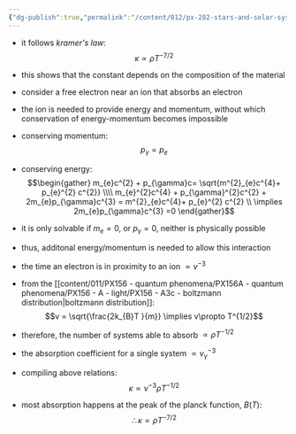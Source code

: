 ```yaml
---
{"dg-publish":true,"permalink":"/content/012/px-282-stars-and-solar-system/term-1-stars/c-stellar-atmosphere/c9-sources-of-opacity/px-282-c9d-free-free-absorption/","noteIcon":"1","created":"2024-11-25T10:50:32.000+00:00","updated":"2024-12-22T14:56:15.978+00:00"}
---
```


- it follows *kramer's law*: 
$$\kappa \propto \rho T^{- 7/2}$$
- this shows that the constant depends on the composition of the material
- consider a free electron near an ion that absorbs an electron
- the ion is needed to provide energy and momentum, without which conservation of energy-momentum becomes impossible

- conserving momentum:
$$p_{\gamma}= p_{e}$$
- conserving energy:
$$\begin{gather}
 m_{e}c^{2} + p_{\gamma}c= \sqrt{m^{2}_{e}c^{4}+ p_{e}^{2} c^{2}} \\\\
 m_{e}^{2}c^{4} + p_{\gamma}^{2}c^{2} + 2m_{e}p_{\gamma}c^{3} = m^{2}_{e}c^{4}+ p_{e}^{2} c^{2} \\
\implies 2m_{e}p_{\gamma}c^{3} =0
\end{gather}$$
- it is only solvable if $m_{e}=0$, or $p_{\gamma}=0$, neither is physically possible
- thus, additonal energy/momentum is needed to allow this interaction

- the time an electron is in proximity to an ion $\propto v^{-3}$
- from the [[content/011/PX156 - quantum phenomena/PX156A - quantum phenomena/PX156 - A - light/PX156 - A3c - boltzmann distribution\|boltzmann distribution]]: 
$$v = \sqrt{\frac{2k_{B}T }{m}} \implies v\propto T^{1/2}$$
- therefore, the number of systems able to absorb $\propto \rho T^{-1/2}$
- the absorption coefficient for a single system $\propto \nu_\gamma^{-3}$
- compiling above relations:
$$\kappa \propto \nu^{-3}\rho T^{-1/2}$$
- most absorption happens at the peak of the planck function, $B(T):$
$$\therefore \kappa \propto \rho T^{-7/2}$$
